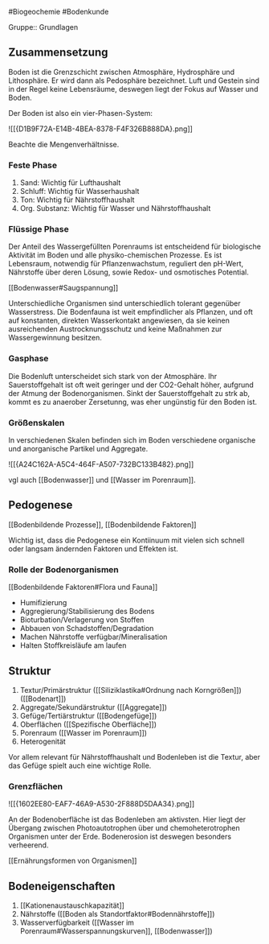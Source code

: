 #Biogeochemie #Bodenkunde

Gruppe:: Grundlagen

## Zusammensetzung

Boden ist die Grenzschicht zwischen Atmosphäre, Hydrosphäre und Lithosphäre. Er wird dann als Pedosphäre bezeichnet. Luft und Gestein sind in der Regel keine Lebensräume, deswegen liegt der Fokus auf Wasser und Boden.

Der Boden ist also ein vier-Phasen-System:

![[{D1B9F72A-E14B-4BEA-8378-F4F326B888DA}.png]]

Beachte die Mengenverhältnisse.

### Feste Phase

1. Sand: Wichtig für Lufthaushalt
2. Schluff: Wichtig für Wasserhaushalt
3. Ton: Wichtig für Nährstoffhaushalt
4. Org. Substanz: Wichtig für Wasser und Nährstoffhaushalt

### Flüssige Phase

Der Anteil des Wassergefüllten Porenraums ist entscheidend für biologische Aktivität im Boden und alle physiko-chemischen Prozesse. Es ist Lebensraum, notwendig für Pflanzenwachstum, reguliert den pH-Wert, Nährstoffe über deren Lösung, sowie Redox- und osmotisches Potential.

[[Bodenwasser#Saugspannung]]

Unterschiedliche Organismen sind unterschiedlich tolerant gegenüber Wasserstress. Die Bodenfauna ist weit empfindlicher als Pflanzen, und oft auf konstanten, direkten Wasserkontakt angewiesen, da sie keinen ausreichenden Austrocknungsschutz und keine Maßnahmen zur Wassergewinnung besitzen.

### Gasphase

Die Bodenluft unterscheidet sich stark von der Atmosphäre. Ihr Sauerstoffgehalt ist oft weit geringer und der CO2-Gehalt höher, aufgrund der Atmung der Bodenorganismen. Sinkt der Sauerstoffgehalt zu strk ab, kommt es zu anaerober Zersetunng, was eher ungünstig für den Boden ist.

### Größenskalen

In verschiedenen Skalen befinden sich im Boden verschiedene organische und anorganische Partikel und Aggregate.

![[{A24C162A-A5C4-464F-A507-732BC133B482}.png]]

vgl auch [[Bodenwasser]] und [[Wasser im Porenraum]].

## Pedogenese

[[Bodenbildende Prozesse]], [[Bodenbildende Faktoren]]

Wichtig ist, dass die Pedogenese ein Kontiinuum mit vielen sich schnell oder langsam ändernden Faktoren und Effekten ist.

### Rolle der Bodenorganismen

[[Bodenbildende Faktoren#Flora und Fauna]]

- Humifizierung
- Aggregierung/Stabilisierung des Bodens
- Bioturbation/Verlagerung von Stoffen
- Abbauen von Schadstoffen/Degradation
- Machen Nährstoffe verfügbar/Mineralisation
- Halten Stoffkreisläufe am laufen

## Struktur

1. Textur/Primärstruktur ([[Siliziklastika#Ordnung nach Korngrößen]]) ([[Bodenart]])
2. Aggregate/Sekundärstruktur ([[Aggregate]])
3. Gefüge/Tertiärstruktur ([[Bodengefüge]])
4. Oberflächen ([[Spezifische Oberfläche]])
5. Porenraum ([[Wasser im Porenraum]])
6. Heterogenität

Vor allem relevant für Nährstoffhaushalt und Bodenleben ist die Textur, aber das Gefüge spielt auch eine wichtige Rolle.

### Grenzflächen

![[{1602EE80-EAF7-46A9-A530-2F888D5DAA34}.png]]

An der Bodenoberfläche ist das Bodenleben am aktivsten. Hier liegt der Übergang zwischen Photoautotrophen über und chemoheterotrophen Organismen unter der Erde. Bodenerosion ist deswegen besonders verheerend.

[[Ernährungsformen von Organismen]]

## Bodeneigenschaften

1. [[Kationenaustauschkapazität]]
2. Nährstoffe ([[Boden als Standortfaktor#Bodennährstoffe]])
3. Wasserverfügbarkeit ([[Wasser im Porenraum#Wasserspannungskurven]], [[Bodenwasser]])